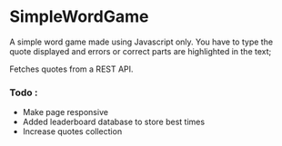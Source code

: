 # SimpleWordGame
A simple word game made using Javascript only.
You have to type the quote displayed and errors or correct parts are highlighted in the text;

Fetches quotes from a REST API.


### Todo :

 - Make page responsive
 - Added leaderboard database to store best times
 - Increase quotes collection

